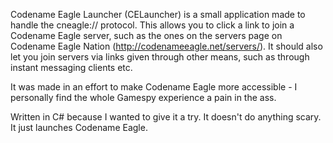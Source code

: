 Codename Eagle Launcher (CELauncher) is a small application made to handle the cneagle:// protocol.
This allows you to click a link to join a Codename Eagle server, such as the ones on the servers page on Codename Eagle Nation (http://codenameeagle.net/servers/).
It should also let you join servers via links given through other means, such as through instant messaging clients etc.

It was made in an effort to make Codename Eagle more accessible - I personally find the whole Gamespy experience a pain in the ass.

Written in C# because I wanted to give it a try.
It doesn't do anything scary. It just launches Codename Eagle.


